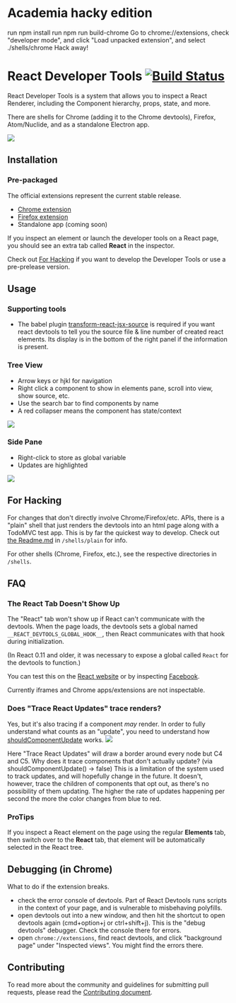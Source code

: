 # Academia hacky edition
run npm install
run npm run build-chrome
Go to chrome://extensions, check "developer mode", and click "Load unpacked extension", and select ./shells/chrome
Hack away!

# React Developer Tools [![Build Status](https://travis-ci.org/facebook/react-devtools.svg?branch=master)](https://travis-ci.org/facebook/react-devtools)

React Developer Tools is a system that allows you to inspect a React Renderer,
including the Component hierarchy, props, state, and more.

There are shells for Chrome (adding it to the Chrome devtools), Firefox,
Atom/Nuclide, and as a standalone Electron app.

![](/images/devtools-full.gif)

## Installation

### Pre-packaged
The official extensions represent the current stable release.

- [Chrome extension](https://chrome.google.com/webstore/detail/react-developer-tools/fmkadmapgofadopljbjfkapdkoienihi)
- [Firefox extension](https://addons.mozilla.org/firefox/addon/react-devtools/)
- Standalone app (coming soon)

If you inspect an element or launch the developer tools on a React page, you
should see an extra tab called **React** in the inspector.

Check out [For Hacking](#for-hacking) if you want to develop the Developer
Tools or use a pre-prelease version.

## Usage

### Supporting tools

- The babel plugin [transform-react-jsx-source](https://github.com/babel/babel/tree/master/packages/babel-plugin-transform-react-jsx-source) is required if you want react devtools to tell you the source file & line number of created react elements. Its display is in the bottom of the right panel if the information is present.

### Tree View

- Arrow keys or hjkl for navigation
- Right click a component to show in elements pane, scroll into view, show
  source, etc.
- Use the search bar to find components by name
- A red collapser means the component has state/context

![](/images/devtools-tree-view.png)

### Side Pane

- Right-click to store as global variable
- Updates are highlighted

![](/images/devtools-side-pane.gif)

## For Hacking
For changes that don't directly involve Chrome/Firefox/etc. APIs, there is a
"plain" shell that just renders the devtools into an html page along with a
TodoMVC test app. This is by far the quickest way to develop. Check out
[the Readme.md](/shells/plain) in `/shells/plain` for info.

For other shells (Chrome, Firefox, etc.), see the respective directories in `/shells`.

## FAQ

### The React Tab Doesn't Show Up

The "React" tab won't show up if React can't communicate with the
devtools. When the page loads, the devtools sets a global named
`__REACT_DEVTOOLS_GLOBAL_HOOK__`, then React communicates with that
hook during initialization.

(In React 0.11 and older, it was necessary to expose a global called `React`
for the devtools to function.)

You can test this on the [React website](http://facebook.github.io/react/)
or by inspecting [Facebook](https://www.facebook.com/).

Currently iframes and Chrome apps/extensions are not inspectable.

### Does "Trace React Updates" trace renders?

Yes, but it's also tracing if a component *may* render.
In order to fully understand what counts as an "update", you need to understand how [shouldComponentUpdate](https://facebook.github.io/react/docs/advanced-performance.html#shouldcomponentupdate-in-action) works.
![](https://facebook.github.io/react/img/docs/should-component-update.png)

Here "Trace React Updates" will draw a border around every node but C4 and C5.
Why does it trace components that don't actually update? (via shouldComponentUpdate() -> false) 
This is a limitation of the system used to track updates, and will hopefully change in the future. It doesn't, however, trace the children of components that opt out, as there's no possibility of them updating.
The higher the rate of updates happening per second the more the color changes from blue to red.

### ProTips

If you inspect a React element on the page using the regular **Elements** tab,
then switch over to the **React** tab, that element will be automatically
selected in the React tree.

## Debugging (in Chrome)

What to do if the extension breaks.

- check the error console of devtools. Part of React Devtools runs scripts in
    the context of your page, and is vulnerable to misbehaving polyfills.
- open devtools out into a new window, and then hit the shortcut to open
    devtools again (cmd+option+j or ctrl+shift+j). This is the "debug
    devtools" debugger. Check the console there for errors.
- open `chrome://extensions`, find react devtools, and click "background page"
    under "Inspected views". You might find the errors there.

## Contributing

To read more about the community and guidelines for submitting pull requests,
please read the [Contributing document](CONTRIBUTING.md).
